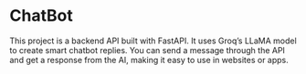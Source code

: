 # ChatBot
This project is a backend API built with FastAPI. It uses Groq’s LLaMA model to create smart chatbot replies. You can send a message through the API and get a response from the AI, making it easy to use in websites or apps.
